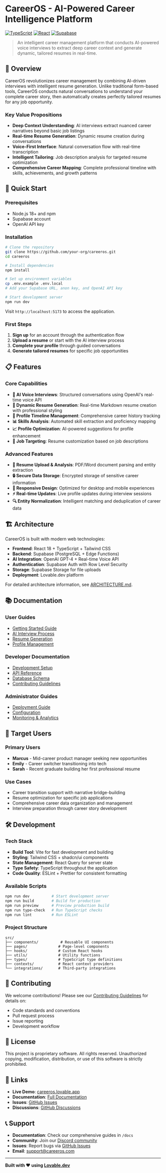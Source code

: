 
# CareerOS - AI-Powered Career Intelligence Platform

[![TypeScript](https://img.shields.io/badge/TypeScript-007ACC?logo=typescript&logoColor=white)](https://www.typescriptlang.org/)
[![React](https://img.shields.io/badge/React-20232A?logo=react&logoColor=61DAFB)](https://reactjs.org/)
[![Supabase](https://img.shields.io/badge/Supabase-3ECF8E?logo=supabase&logoColor=white)](https://supabase.com/)

> An intelligent career management platform that conducts AI-powered voice interviews to extract deep career context and generate dynamic, tailored resumes in real-time.

## 🎯 Overview

CareerOS revolutionizes career management by combining AI-driven interviews with intelligent resume generation. Unlike traditional form-based tools, CareerOS conducts natural conversations to understand your complete career story, then automatically creates perfectly tailored resumes for any job opportunity.

### Key Value Propositions

- **Deep Context Understanding**: AI interviews extract nuanced career narratives beyond basic job listings
- **Real-time Resume Generation**: Dynamic resume creation during conversations
- **Voice-First Interface**: Natural conversation flow with real-time transcription
- **Intelligent Tailoring**: Job description analysis for targeted resume optimization
- **Comprehensive Career Mapping**: Complete professional timeline with skills, achievements, and growth patterns

## 🚀 Quick Start

### Prerequisites

- Node.js 18+ and npm
- Supabase account
- OpenAI API key

### Installation

```bash
# Clone the repository
git clone https://github.com/your-org/careeros.git
cd careeros

# Install dependencies
npm install

# Set up environment variables
cp .env.example .env.local
# Add your Supabase URL, anon key, and OpenAI API key

# Start development server
npm run dev
```

Visit `http://localhost:5173` to access the application.

### First Steps

1. **Sign up** for an account through the authentication flow
2. **Upload a resume** or start with the AI interview process
3. **Complete your profile** through guided conversations
4. **Generate tailored resumes** for specific job opportunities

## 📋 Features

### Core Capabilities

- **🎤 AI Voice Interviews**: Structured conversations using OpenAI's real-time voice API
- **📄 Dynamic Resume Generation**: Real-time Markdown resume creation with professional styling
- **🔄 Profile Timeline Management**: Comprehensive career history tracking
- **📊 Skills Analysis**: Automated skill extraction and proficiency mapping
- **📈 Profile Optimization**: AI-powered suggestions for profile enhancement
- **🎯 Job Targeting**: Resume customization based on job descriptions

### Advanced Features

- **📁 Resume Upload & Analysis**: PDF/Word document parsing and entity extraction
- **🔒 Secure Data Storage**: Encrypted storage of sensitive career information
- **📱 Responsive Design**: Optimized for desktop and mobile experiences
- **⚡ Real-time Updates**: Live profile updates during interview sessions
- **🔍 Entity Normalization**: Intelligent matching and deduplication of career data

## 🏗️ Architecture

CareerOS is built with modern web technologies:

- **Frontend**: React 18 + TypeScript + Tailwind CSS
- **Backend**: Supabase (PostgreSQL + Edge Functions)
- **AI Integration**: OpenAI GPT-4 + Real-time Voice API
- **Authentication**: Supabase Auth with Row Level Security
- **Storage**: Supabase Storage for file uploads
- **Deployment**: Lovable.dev platform

For detailed architecture information, see [ARCHITECTURE.md](./docs/ARCHITECTURE.md).

## 📚 Documentation

### User Guides
- [Getting Started Guide](./docs/user-guides/getting-started.md)
- [AI Interview Process](./docs/user-guides/ai-interview-guide.md)
- [Resume Generation](./docs/user-guides/resume-generation.md)
- [Profile Management](./docs/user-guides/profile-management.md)

### Developer Documentation
- [Development Setup](./docs/development/setup.md)
- [API Reference](./docs/development/api-reference.md)
- [Database Schema](./docs/development/database-schema.md)
- [Contributing Guidelines](./docs/development/contributing.md)

### Administrator Guides
- [Deployment Guide](./docs/admin/deployment.md)
- [Configuration](./docs/admin/configuration.md)
- [Monitoring & Analytics](./docs/admin/monitoring.md)

## 🎯 Target Users

### Primary Users

- **Marcus** - Mid-career product manager seeking new opportunities
- **Emily** - Career switcher transitioning into tech
- **Sarah** - Recent graduate building her first professional resume

### Use Cases

- Career transition support with narrative bridge-building
- Resume optimization for specific job applications
- Comprehensive career data organization and management
- Interview preparation through career story development

## 🛠️ Development

### Tech Stack

- **Build Tool**: Vite for fast development and building
- **Styling**: Tailwind CSS + shadcn/ui components
- **State Management**: React Query for server state
- **Type Safety**: TypeScript throughout the application
- **Code Quality**: ESLint + Prettier for consistent formatting

### Available Scripts

```bash
npm run dev          # Start development server
npm run build        # Build for production
npm run preview      # Preview production build
npm run type-check   # Run TypeScript checks
npm run lint         # Run ESLint
```

### Project Structure

```
src/
├── components/          # Reusable UI components
├── pages/              # Page-level components
├── hooks/              # Custom React hooks
├── utils/              # Utility functions
├── types/              # TypeScript type definitions
├── contexts/           # React context providers
└── integrations/       # Third-party integrations
```

## 🤝 Contributing

We welcome contributions! Please see our [Contributing Guidelines](./docs/development/contributing.md) for details on:

- Code standards and conventions
- Pull request process
- Issue reporting
- Development workflow

## 📄 License

This project is proprietary software. All rights reserved. Unauthorized copying, modification, distribution, or use of this software is strictly prohibited.

## 🔗 Links

- **Live Demo**: [careeros.lovable.app](https://careeros.lovable.app)
- **Documentation**: [Full Documentation](./docs/)
- **Issues**: [GitHub Issues](https://github.com/your-org/careeros/issues)
- **Discussions**: [GitHub Discussions](https://github.com/your-org/careeros/discussions)

## 📞 Support

- **Documentation**: Check our comprehensive guides in `/docs`
- **Community**: Join our [Discord community](https://discord.gg/careeros)
- **Issues**: Report bugs via [GitHub Issues](https://github.com/your-org/careeros/issues)
- **Email**: support@careeros.com

---

**Built with ❤️ using [Lovable.dev](https://lovable.dev)**
